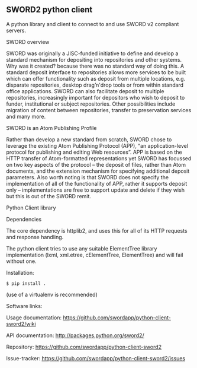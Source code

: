 SWORD2 python client
--------------------

A python library and client to connect to and use SWORD v2 compliant servers.

SWORD overview

SWORD was originally a JISC-funded initiative to define and develop a standard mechanism for depositing into repositories and other systems. Why was it created? because there was no standard way of doing this. A standard deposit interface to repositories allows more services to be built which can offer functionality such as deposit from multiple locations, e.g. disparate repositories, desktop drag’n'drop tools or from within standard office applications. SWORD can also facilitate deposit to multiple repositories, increasingly important for depositors who wish to deposit to funder, institutional or subject repositories. Other possibilities include migration of content between repositories, transfer to preservation services and many more.

SWORD is an Atom Publishing Profile

Rather than develop a new standard from scratch, SWORD chose to leverage the existing Atom Publishing Protocol (APP), “an application-level protocol for publishing and editing Web resources”. APP is based on the HTTP transfer of Atom-formatted representations yet SWORD has focussed on two key aspects of the protocol – the deposit of files, rather than Atom documents, and the extension mechanism for specifying additional deposit parameters. Also worth noting is that SWORD does not specify the implementation of all of the functionality of APP, rather it supports deposit only – implementations are free to support update and delete if they wish but this is out of the SWORD remit.

Python Client library

Dependencies

The core dependency is httplib2, and uses this for all of its HTTP requests and response handling.

The python client tries to use any suitable ElementTree library implementation (lxml, xml.etree, cElementTree, ElementTree) and will fail without one.

Installation:

```shell
$ pip install .
```

(use of a virtualenv is recommended)

Software links:

Usage documentation: https://github.com/swordapp/python-client-sword2/wiki 

API documentation:   http://packages.python.org/sword2/

Repository:          https://github.com/swordapp/python-client-sword2

Issue-tracker:       https://github.com/swordapp/python-client-sword2/issues
